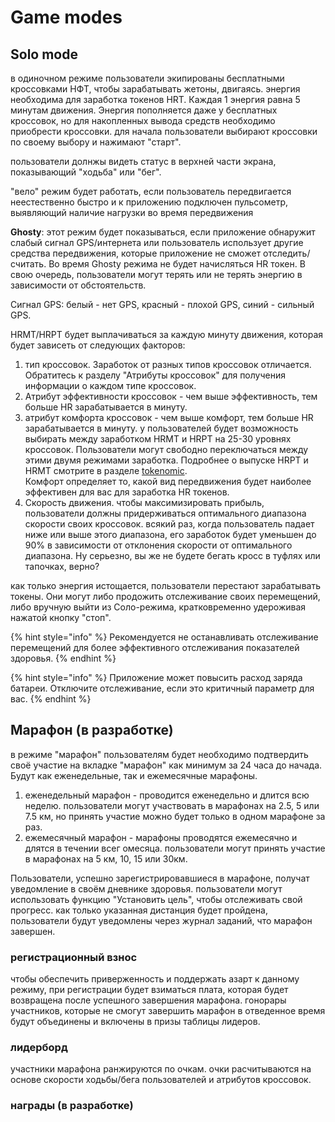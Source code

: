 # Game modes

## Solo mode

в одиночном режиме пользователи экипированы бесплатными кроссовками НФТ, чтобы зарабатывать жетоны, двигаясь. энергия необходима для заработка токенов HRT. Каждая 1 энергия равна 5 минутам движения. Энергия пополняется даже у бесплатных кроссовок, но для накопленных вывода средств необходимо приобрести кроссовки. для начала пользователи выбирают кроссовки по своему выбору и нажимают "старт".

пользователи долнжы видеть статус в верхней части экрана, показывающий "ходьба" или "бег".

"вело" режим будет работать, если пользователь передвигается неестественно быстро и к приложению подключен пульсометр, выявляющий наличие нагрузки во время передвижения

**Ghosty**: этот режим будет показываться, если приложение обнаружит слабый сигнал GPS/интернета или пользователь использует другие средства передвижения, которые приложение не сможет отследить/считать. Во время Ghosty режима не будет начисляться HR токен. В свою очередь, пользователи могут терять или не терять энергию в зависимости от обстоятельств.

Сигнал GPS: белый - нет GPS, красный - плохой GPS, синий - сильный GPS.

HRMT/HRPT будет выплачиваться за каждую минуту движения, которая будет зависеть от следующих факторов:

1. тип кроссовок. Заработок от разных типов кроссовок отличается. Обратитесь к разделу "Атрибуты кроссовок" для получения информации о каждом типе кроссовок.
2. Атрибут эффективности кроссовок - чем выше эффективность, тем больше HR зарабатывается в минуту.&#x20;
3. атрибут комфорта кроссовок - чем выше комфорт, тем больше HR зарабатывается в минуту. у пользователей будет возможность выбирать между заработком HRMT и HRPT на 25-30 уровнях кроссовок. Пользователи могут свободно переключаться между этими двумя режимами заработка. Подробнее о выпуске HRPT и HRMT смотрите в разделе [tokenomic](../../tokenomic/ "mention"). \
   Комфорт определяет то, какой вид  передвижения будет наиболее эффективен для вас для заработка HR токенов.
4. Скорость движения. чтобы максимизировать прибыль, пользователи должны придерживаться оптимального диапазона скорости своих кроссовок. всякий раз, когда пользователь падает ниже или выше этого диапазона, его заработок будет уменьшен до 90% в зависимости от отклонения скорости от оптимального диапазона. Ну серьезно, вы же не будете бегать кросс в туфлях или тапочках, верно?

как только энергия истощается, пользователи перестают зарабатывать токены. Они могут либо продожить отслеживание своих перемещений, либо вручную выйти из Соло-режима, кратковременно удероживая нажатой кнопку "стоп".&#x20;

{% hint style="info" %}
Рекомендуется не останавливать отслеживание перемещений для более эффективного отслеживания показателей здоровья.
{% endhint %}

{% hint style="info" %}
Приложение может повысить расход заряда батареи. Отключите отслеживание, если это критичный параметр для вас.
{% endhint %}

## Марафон (в разработке)

в режиме "марафон" пользователям будет необходимо подтвердить своё участие на вкладке "марафон" как минимум за 24 часа до начада. Будут как еженедельные, так и ежемесячные марафоны.

1. еженедельный марафон - проводится еженедельно и длится всю неделю. пользователи могут участвовать в марафонах на 2.5, 5 или 7.5 км, но принять участие можно будет только в одном марафоне за раз.
2. ежемесячный марафон - марафоны проводятся ежемесячно и длятся в течении всег омесяца. пользователи могут принять участие в марафонах на 5 км, 10, 15 или 30км.

Пользователи, успешно зарегистрировавшиеся в марафоне, получат уведомление в своём дневнике здоровья. пользователи могут использовать функцию "Установить цель", чтобы отслеживать свой прогресс. как только указанная дистанция будет пройдена, пользователи будут уведомлены через журнал заданий, что марафон завершен.&#x20;

### регистрационный взнос

чтобы обеспечить приверженность и поддержать азарт к данному режиму, при регистрации будет взиматься плата, которая будет возвращена после успешного завершения марафона. гонорары участников, которые не смогут завершить марафон в отведенное время будут объединены и включены в призы таблицы лидеров.

### лидерборд

участники марафона ранжируются по очкам. очки расчитываются на основе скорости ходьбы/бега пользователей и атрибутов кроссовок.

### награды (в разработке)

